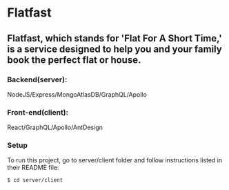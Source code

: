 # Flatfast

## Flatfast, which stands for 'Flat For A Short Time,' is a service designed to help you and your family book the perfect flat or house.
 
### Backend(server):
NodeJS/Express/MongoAtlasDB/GraphQL/Apollo

### Front-end(client):
React/GraphQL/Apollo/AntDesign

### Setup
To run this project, go to server/client folder and follow instructions listed in their README file:
```
$ cd server/client
```

